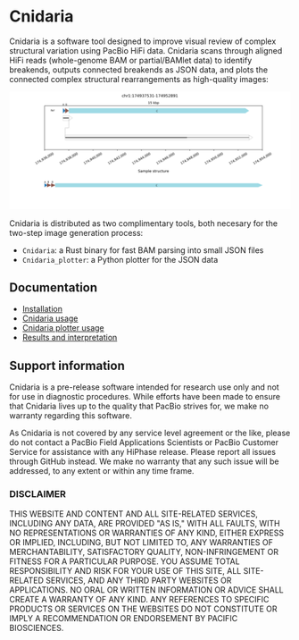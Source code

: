 # Cnidaria 

Cnidaria is a software tool designed to improve visual review of complex structural variation using PacBio HiFi data. Cnidaria scans through aligned HiFi reads (whole-genome BAM or partial/BAMlet data) to identify breakends, outputs connected breakends as JSON data, and plots the connected complex structural rearrangements as high-quality images:

![](docs/imgs/dup_example.png)

Cnidaria is distributed as two complimentary tools, both necesary for the two-step image generation process:
- `Cnidaria`: a Rust binary for fast BAM parsing into small JSON files
- `Cnidaria_plotter`: a Python plotter for the JSON data

## Documentation
* [Installation](docs/installation.md)
* [Cnidaria usage](docs/cnidaria_usage.md)
* [Cnidaria plotter usage](docs/cnidaria_plotter_usage.md)
* [Results and interpretation](docs/result_interpretation.md)


## Support information
Cnidaria is a pre-release software intended for research use only and not for use in diagnostic procedures. 
While efforts have been made to ensure that Cnidaria lives up to the quality that PacBio strives for, we make no warranty regarding this software.

As Cnidaria is not covered by any service level agreement or the like, please do not contact a PacBio Field Applications Scientists or PacBio Customer Service for assistance with any HiPhase release. 
Please report all issues through GitHub instead. 
We make no warranty that any such issue will be addressed, to any extent or within any time frame.

### DISCLAIMER
THIS WEBSITE AND CONTENT AND ALL SITE-RELATED SERVICES, INCLUDING ANY DATA, ARE PROVIDED "AS IS," WITH ALL FAULTS, WITH NO REPRESENTATIONS OR WARRANTIES OF ANY KIND, EITHER EXPRESS OR IMPLIED, INCLUDING, BUT NOT LIMITED TO, ANY WARRANTIES OF MERCHANTABILITY, SATISFACTORY QUALITY, NON-INFRINGEMENT OR FITNESS FOR A PARTICULAR PURPOSE. YOU ASSUME TOTAL RESPONSIBILITY AND RISK FOR YOUR USE OF THIS SITE, ALL SITE-RELATED SERVICES, AND ANY THIRD PARTY WEBSITES OR APPLICATIONS. NO ORAL OR WRITTEN INFORMATION OR ADVICE SHALL CREATE A WARRANTY OF ANY KIND. ANY REFERENCES TO SPECIFIC PRODUCTS OR SERVICES ON THE WEBSITES DO NOT CONSTITUTE OR IMPLY A RECOMMENDATION OR ENDORSEMENT BY PACIFIC BIOSCIENCES.
